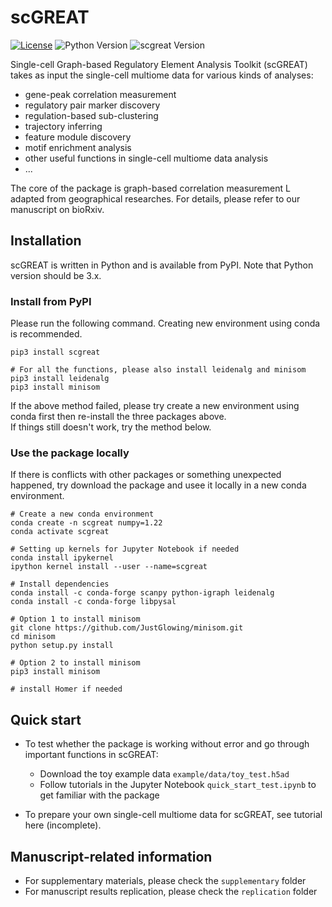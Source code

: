 # scGREAT
[![License](https://img.shields.io/github/license/ChaozhongLiu/DyberPet.svg)](LICENSE)
![Python Version](https://img.shields.io/badge/python-3.x-blue.svg)
![scgreat Version](https://img.shields.io/badge/scgreat-v1.0.0-green.svg)  

Single-cell Graph-based Regulatory Element Analysis Toolkit (scGREAT) takes as input the single-cell multiome data for various kinds of analyses:  
- gene-peak correlation measurement
- regulatory pair marker discovery
- regulation-based sub-clustering
- trajectory inferring
- feature module discovery
- motif enrichment analysis
- other useful functions in single-cell multiome data analysis
- ...
  
  
The core of the package is graph-based correlation measurement L adapted from geographical researches. For details, please refer to our manuscript on bioRxiv.

## Installation
scGREAT is written in Python and is available from PyPI. Note that Python version should be 3.x.

### Install from PyPI
Please run the following command. Creating new environment using conda is recommended.
```
pip3 install scgreat

# For all the functions, please also install leidenalg and minisom
pip3 install leidenalg
pip3 install minisom
```
If the above method failed, please try create a new environment using conda first then re-install the three packages above.  
If things still doesn't work, try the method below.

### Use the package locally
If there is conflicts with other packages or something unexpected happened, try download the package and usee it locally in a new conda environment.
```
# Create a new conda environment
conda create -n scgreat numpy=1.22
conda activate scgreat

# Setting up kernels for Jupyter Notebook if needed
conda install ipykernel
ipython kernel install --user --name=scgreat

# Install dependencies
conda install -c conda-forge scanpy python-igraph leidenalg
conda install -c conda-forge libpysal

# Option 1 to install minisom
git clone https://github.com/JustGlowing/minisom.git
cd minisom
python setup.py install

# Option 2 to install minisom
pip3 install minisom

# install Homer if needed
```

  
  
  
## Quick start
- To test whether the package is working without error and go through important functions in scGREAT:
  - Download the toy example data ``example/data/toy_test.h5ad``
  - Follow tutorials in the Jupyter Notebook ``quick_start_test.ipynb`` to get familiar with the package

- To prepare your own single-cell multiome data for scGREAT, see tutorial here (incomplete).


## Manuscript-related information
- For supplementary materials, please check the ``supplementary`` folder
- For manuscript results replication, please check the ``replication`` folder
